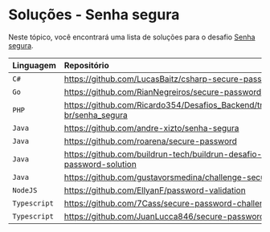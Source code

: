 # Soluções - Senha segura

Neste tópico, você encontrará uma lista de soluções para o desafio [Senha segura](PROBLEM.md).

| Linguagem    | Repositório                                                                        |
|:-------------|:-----------------------------------------------------------------------------------|
| `C#`         | https://github.com/LucasBaitz/csharp-secure-password                               |
| `Go`         | https://github.com/RianNegreiros/secure-password                                   |
| `PHP`        | https://github.com/Ricardo354/Desafios_Backend/tree/main/backend-br/senha_segura   |
| `Java`       | https://github.com/andre-xizto/senha-segura                                        |
| `Java`       | https://github.com/roarena/secure-password                                         |
| `Java`       | https://github.com/buildrun-tech/buildrun-desafio-backend-secure-password-solution |
| `Java`       | https://github.com/gustavorsmedina/challenge-secure-password                       |
| `NodeJS`     | https://github.com/EllyanF/password-validation                                     |
| `Typescript` | https://github.com/7Cass/secure-password-challenge                                 |
| `Typescript` | https://github.com/JuanLucca846/secure-password-api                                |